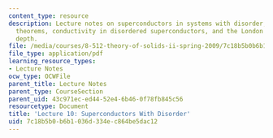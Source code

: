 ```yaml
---
content_type: resource
description: Lecture notes on superconductors in systems with disorder, the Anderson
  theorems, conductivity in disordered superconductors, and the London penetration
  depth.
file: /media/courses/8-512-theory-of-solids-ii-spring-2009/7c18b5b0b6b1036d334ec864be5dac12_MIT8_512s09_lec10_rev.pdf
file_type: application/pdf
learning_resource_types:
- Lecture Notes
ocw_type: OCWFile
parent_title: Lecture Notes
parent_type: CourseSection
parent_uid: 43c971ec-ed44-52e4-6b46-0f78fb845c56
resourcetype: Document
title: 'Lecture 10: Superconductors With Disorder'
uid: 7c18b5b0-b6b1-036d-334e-c864be5dac12
---
```

